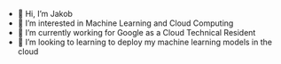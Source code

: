- 👋 Hi, I’m Jakob
- 👀 I’m interested in Machine Learning and Cloud Computing
- 🌱 I’m currently working for Google as a Cloud Technical Resident
- 💞️ I’m looking to learning to deploy my machine learning models in the cloud
